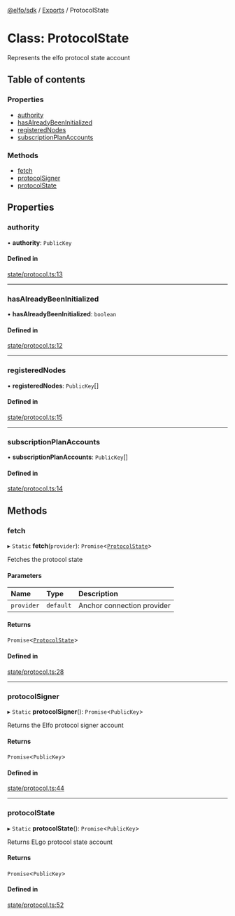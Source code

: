 [@elfo/sdk](../README.md) / [Exports](../modules.md) / ProtocolState

# Class: ProtocolState

Represents the elfo protocol state account

## Table of contents

### Properties

- [authority](ProtocolState.md#authority)
- [hasAlreadyBeenInitialized](ProtocolState.md#hasalreadybeeninitialized)
- [registeredNodes](ProtocolState.md#registerednodes)
- [subscriptionPlanAccounts](ProtocolState.md#subscriptionplanaccounts)

### Methods

- [fetch](ProtocolState.md#fetch)
- [protocolSigner](ProtocolState.md#protocolsigner)
- [protocolState](ProtocolState.md#protocolstate)

## Properties

### authority

• **authority**: `PublicKey`

#### Defined in

[state/protocol.ts:13](https://github.com/subrina-protocol/subrina-sdk/blob/65fbcf2/src/state/protocol.ts#L13)

___

### hasAlreadyBeenInitialized

• **hasAlreadyBeenInitialized**: `boolean`

#### Defined in

[state/protocol.ts:12](https://github.com/subrina-protocol/subrina-sdk/blob/65fbcf2/src/state/protocol.ts#L12)

___

### registeredNodes

• **registeredNodes**: `PublicKey`[]

#### Defined in

[state/protocol.ts:15](https://github.com/subrina-protocol/subrina-sdk/blob/65fbcf2/src/state/protocol.ts#L15)

___

### subscriptionPlanAccounts

• **subscriptionPlanAccounts**: `PublicKey`[]

#### Defined in

[state/protocol.ts:14](https://github.com/subrina-protocol/subrina-sdk/blob/65fbcf2/src/state/protocol.ts#L14)

## Methods

### fetch

▸ `Static` **fetch**(`provider`): `Promise`<[`ProtocolState`](ProtocolState.md)\>

Fetches the protocol state

#### Parameters

| Name | Type | Description |
| :------ | :------ | :------ |
| `provider` | `default` | Anchor connection provider |

#### Returns

`Promise`<[`ProtocolState`](ProtocolState.md)\>

#### Defined in

[state/protocol.ts:28](https://github.com/subrina-protocol/subrina-sdk/blob/65fbcf2/src/state/protocol.ts#L28)

___

### protocolSigner

▸ `Static` **protocolSigner**(): `Promise`<`PublicKey`\>

Returns the Elfo protocol signer account

#### Returns

`Promise`<`PublicKey`\>

#### Defined in

[state/protocol.ts:44](https://github.com/subrina-protocol/subrina-sdk/blob/65fbcf2/src/state/protocol.ts#L44)

___

### protocolState

▸ `Static` **protocolState**(): `Promise`<`PublicKey`\>

Returns ELgo protocol state account

#### Returns

`Promise`<`PublicKey`\>

#### Defined in

[state/protocol.ts:52](https://github.com/subrina-protocol/subrina-sdk/blob/65fbcf2/src/state/protocol.ts#L52)
